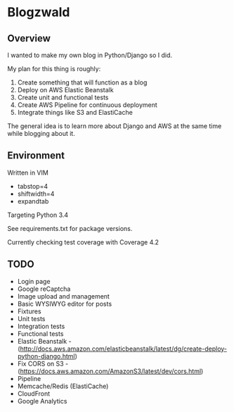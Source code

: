 # Blogzwald

## Overview

I wanted to make my own blog in Python/Django so I did.

My plan for this thing is roughly:

1. Create something that will function as a blog
2. Deploy on AWS Elastic Beanstalk
3. Create unit and functional tests
4. Create AWS Pipeline for continuous deployment
5. Integrate things like S3 and ElastiCache

The general idea is to learn more about Django and AWS at the same time while blogging about it.

## Environment

Written in VIM

* tabstop=4
* shiftwidth=4
* expandtab

Targeting Python 3.4

See requirements.txt for package versions.

Currently checking test coverage with Coverage 4.2

## TODO

* Login page
* Google reCaptcha
* Image upload and management
* Basic WYSIWYG editor for posts
* Fixtures
* Unit tests
* Integration tests
* Functional tests
* Elastic Beanstalk - (http://docs.aws.amazon.com/elasticbeanstalk/latest/dg/create-deploy-python-django.html)
* Fix CORS on S3 - (https://docs.aws.amazon.com/AmazonS3/latest/dev/cors.html)
* Pipeline
* Memcache/Redis (ElastiCache)
* CloudFront
* Google Analytics
